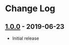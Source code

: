 # Change Log

## [1.0.0] - 2019-06-23

- Initial release

[1.0.0]: https://github.com/Semyonic/jira-aux/releases/tag/v1.0.0